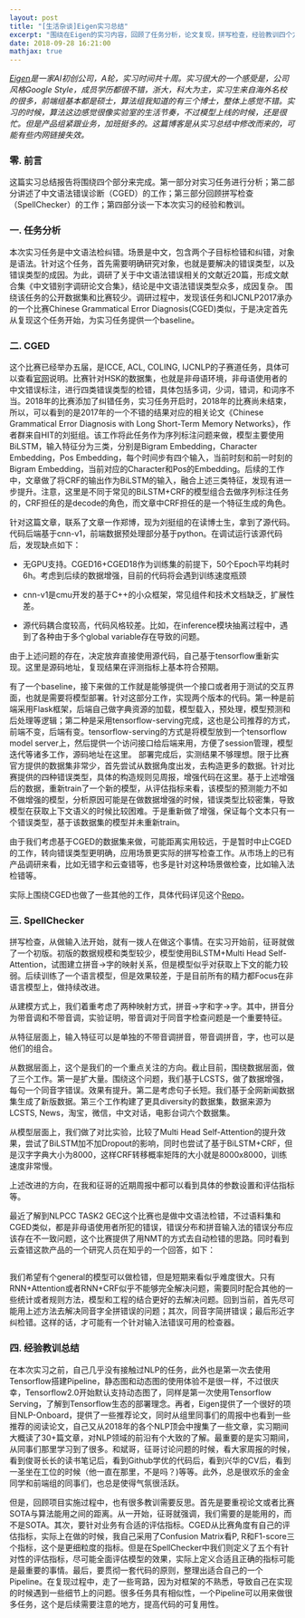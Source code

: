 ```yaml
---
layout: post
title: "[生活杂谈]Eigen实习总结"
excerpt: "围绕在Eigen的实习内容，回顾了任务分析，论文复现，拼写检查，经验教训四个方面的内容。讲述一个小白掉入NLP坑中的辛酸史。"
date: 2018-09-28 16:21:00
mathjax: true
---
```


_[Eigen](https://www.eigentech.ai/)是一家AI初创公司，A轮，实习时间共十周。实习很大的一个感受是，公司风格Google Style，成员学历都很不错，浙大，科大为主，实习生来自海外名校的很多，前端组基本都是硕士，算法组我知道的有三个博士，整体上感觉不错。实习的时候，算法这边感觉很像实验室的生活节奏，不过模型上线的时候，还是很忙。但是产品组紧跟业务，加班挺多的。这篇博客是从实习总结中修改而来的，可能有些内网链接失效。_

### 零. 前言

这篇实习总结报告将围绕四个部分来完成。第一部分对实习任务进行分析；第二部分讲述了中文语法错误诊断（CGED）的工作；第三部分回顾拼写检查（SpellChecker）的工作；第四部分谈一下本次实习的经验和教训。

### 一. 任务分析

本次实习任务是中文语法检纠错。场景是中文，包含两个子目标检错和纠错，对象是语法。针对这个任务，首先需要明确研究对象，也就是要解决的错误类型，以及错误类型的成因。为此，调研了关于中文语法错误相关的文献近20篇，形成文献合集《中文错别字调研论文合集》，结论是中文语法错误类型众多，成因复杂。
围绕该任务的公开数据集和比赛较少。调研过程中，发现该任务和IJCNLP2017承办的一个比赛Chinese Grammatical Error Diagnosis(CGED)类似，于是决定首先从复现这个任务开始，为实习任务提供一个baseline。
    

### 二. CGED

这个比赛已经举办五届，是ICCE, ACL, COLING, IJCNLP的子赛道任务，具体可以查看[官网](http://www.cged.science/)说明。比赛针对HSK的数据集，也就是非母语环境，非母语使用者的中文错误标注，进行四类错误类型的检错，具体包括多词，少词，错词，和词序不当。2018年的比赛添加了纠错任务，实习任务开启时，2018年的比赛尚未结束，所以，可以看到的是2017年的一个不错的结果对应的相关论文《Chinese Grammatical Error Diagnosis with Long Short-Term Memory Networks》，作者群来自HIT的刘挺组。该工作将此任务作为序列标注问题来做，模型主要使用BiLSTM，输入特征分为三类，分别是Bigram Embedding，Character Embedding，Pos Embedding，每个时间步有四个输入，当前时刻和前一时刻的Bigram Embedding，当前对应的Character和Pos的Embedding。后续的工作中，文章做了将CRF的输出作为BiLSTM的输入，融合上述三类特征，发现有进一步提升。注意，这里是不同于常见的BiLSTM+CRF的模型组合去做序列标注任务的，CRF担任的是decode的角色，而文章中CRF担任的是一个特征生成的角色。

针对这篇文章，联系了文章一作郑博，现为刘挺组的在读博士生，拿到了源代码。代码后端基于cnn-v1，前端数据预处理部分基于python。在调试运行该源代码后，发现缺点如下：

* 无GPU支持。CGED16+CGED18作为训练集的前提下，50个Epoch平均耗时6h。考虑到后续的数据增强，目前的代码将会遇到训练速度瓶颈

* cnn-v1是cmu开发的基于C++的小众框架，常见组件和技术文档缺乏，扩展性差。

* 源代码耦合度较高，代码风格较差。比如，在inference模块抽离过程中，遇到了各种由于多个global variable存在导致的问题。

由于上述问题的存在，决定放弃直接使用源代码，自己基于tensorflow重新实现。这里是源码地址，复现结果在评测指标上基本符合预期。

有了一个baseline，接下来做的工作就是能够提供一个接口或者用于测试的交互界面，也就是需要将模型部署。针对这部分工作，实现两个版本的代码。第一种是前端采用Flask框架，后端自己做字典资源的加载，模型载入，预处理，模型预测和后处理等逻辑；第二种是采用tensorflow-serving完成，这也是公司推荐的方式，前端不变，后端有变。tensorflow-serving的方式是将模型放到一个tensorflow model server上，然后提供一个访问接口给后端来用，方便了session管理，模型迭代等诸多工作，源码地址在这里。
部署完成后，实测结果不够理想。限于比赛官方提供的数据集非常少，首先尝试从数据角度出发，去构造更多的数据。针对比赛提供的四种错误类型，具体的构造规则见周报，增强代码在这里。基于上述增强后的数据，重新train了一个新的模型，从评估指标来看，该模型的预测能力不如不做增强的模型，分析原因可能是在做数据增强的时候，错误类型比较密集，导致模型在获取上下文语义的时候比较困难。于是重新做了增强，保证每个文本只有一个错误类型，基于该数据集的模型并未重新train。

由于我们考虑基于CGED的数据集来做，可能距离实用较远，于是暂时中止CGED的工作，转向错误类型更明确，应用场景更实际的拼写检查工作。从市场上的已有产品调研来看，比如无错字和云查错等，也多是针对这种场景做检查，比如输入法检错等。

实际上围绕CGED也做了一些其他的工作，具体代码详见这个[Repo](https://github.com/CGEDJNU)。

### 三. SpellChecker

拼写检查，从做输入法开始，就有一拨人在做这个事情。在实习开始前，征哥就做了一个初版。初版的数据规模和类型较少，模型使用BiLSTM+Multi Head Self-Attention，试图建立拼音->字的映射关系，但是模型似乎对获取上下文的能力较弱。后续训练了一个语言模型，但是效果较差，于是目前所有的精力都Focus在非语言模型上，做持续改进。

从建模方式上，我们着重考虑了两种映射方式，拼音->字和字->字。其中，拼音分为带音调和不带音调，实验证明，带音调对于同音字检查问题是一个重要特征。

从特征层面上，输入特征可以是单独的不带音调拼音，带音调拼音，字，也可以是他们的组合。

从数据层面上，这个是我们的一个重点关注的方向。截止目前，围绕数据层面，做了三个工作。第一是扩大量。围绕这个问题，我们基于LCSTS，做了数据增强，每句一个同音字错误。效果有提升。第二是考虑句子长短。我们基于全网新闻数据集生成了新版数据。第三个工作构建了更具diversity的数据集，数据来源为LCSTS, News，淘宝，微信，中文对话，电影台词六个数据集。

从模型层面上，我们做了对比实验，比较了Multi Head Self-Attention的提升效果，尝试了BiLSTM加不加Dropout的影响，同时也尝试了基于BiLSTM+CRF，但是汉字字典大小为8000，这样CRF转移概率矩阵的大小就是8000x8000，训练速度非常慢。

上述改进的方向，在我和征哥的近期周报中都可以看到具体的参数设置和评估指标等。

最近了解到NLPCC TASK2 GEC这个比赛也是做中文语法检错，不过语料集和CGED类似，都是非母语使用者所犯的错误，错误分布和拼音输入法的错误分布应该存在不一致问题，这个比赛提供了用NMT的方式去自动检错的思路。同时看到云查错这款产品的一个研究人员在知乎的一个回答，如下：

```目前中文文本纠错普遍不太理想。商业版的也就黑马一家，不过比较贵，而且速度慢，对新词处理不理想，尤其是互联网文本的查错比较差。错别字针对应用场景，可以分为：搜索词纠错（这个多半用历史搜索词来校对）、通用文本纠错（一般性的文章）、特定领域纠错（如政府公文、医疗领域）。 考虑计算机文本输入，目前有拼音输入、五笔输入、OCR输入三种主要的方式，需要针对这三种方式去考虑。 目前基于机器统计的办法是主流的。训练阶段，要建立ngram模型和字、词混淆集。建立ngram语言模型，需要考虑ngram的平滑度。字、词混淆集的建立是一个重点，要从字形、字义、音近、音同等几个方面去考虑。 对于要纠错的文本，计算局部位置的ngram概率，找到可能的“嫌疑词”，通过字、词混淆集去构建候选的词，用候选词替换原词，再计算ngram概率，如果显著上升，则是比较可信的候选词。 最后，需要对候选词进一步使用句法依存关系，判断候选词的语义级别的概率，减少误报。 完全基于机器推荐，也不能解决所有问题，还是要积累一些特定规则，对明显是错别字但是难以机器失败的，可以加入规则来解决。 笔者实现了一个错别字算法，云查错，你可以试试：http://www.http://yunchacuo.com
```

我们希望有个general的模型可以做检错，但是短期来看似乎难度很大。只有RNN+Attention或者RNN+CRF似乎不能够完全解决问题，需要同时配合其他的一些统计或者规则方法，模型和工程的结合更好的去解决问题。回到当前，首先尽可能用上述方法去解决同音字全拼错误的问题；其次，同音字简拼错误；最后形近字纠检错。这样的话，才可能有一个针对输入法错误可用的检查器。

### 四. 经验教训总结

在本次实习之前，自己几乎没有接触过NLP的任务，此外也是第一次去使用Tensorflow搭建Pipeline，静态图和动态图的使用体验不是很一样，不过很庆幸，Tensorflow2.0开始默认支持动态图了，同样是第一次使用Tensorflow Serving，了解到Tensorflow生态的部署理念。再者，Eigen提供了一个很好的项目NLP-Onboard，提供了一些推荐论文，同时从组里同事们的周报中也看到一些推荐的阅读论文，自己又从2018年的各个NLP顶会中搜集了一些文章，实习期间大概读了30+篇文章，对NLP领域的前沿有个大致的了解。最重要的是实习期间，从同事们那里学习到了很多。和斌哥，征哥讨论问题的时候，看大家周报的时候，看到俊哥长长的读书笔记后，看到Github学优的代码后，看到兴华的CV后，看到一圣坐在工位的时候（他一直在那里，不是吗？)等等。此外，总是很欢乐的金金同学和前端组的同事们，也总是使得气氛很活跃。

但是，回顾项目实施过程中，也有很多教训需要反思。首先是要重视论文或者比赛SOTA与算法能用之间的距离。从一开始，征哥就强调，我们需要的是能用的，而不是SOTA。其次，要针对业务有合适的评估指标。CGED从比赛角度有自己的评估指标，实际上在做的时候，我自己采用了Confusion Matrix看P, R和F1-score三个指标，这个是更细粒度的指标。但是在SpellChecker中我们则定义了五个有针对性的评估指标，尽可能全面评估模型的效果，实际上定义合适且正确的指标可能是最重要的事情。最后，要贯彻一套代码的原则，整理出适合自己的一个Pipeline。在复现过程中，走了一些弯路，因为对框架的不熟悉，导致自己在实现的时候遇到一些细节上的问题。很多任务具有相似性，一个Pipeline可以用来做很多任务，这个是后续需要注意的地方，提高代码的可复用性。















